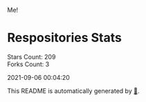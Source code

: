 Me!

# Respositories Stats
Stars Count: 209  
Forks Count: 3

2021-09-06 00:04:20  

This README is automatically generated by [🐰](https://github.com/rnitta/rnitta).
